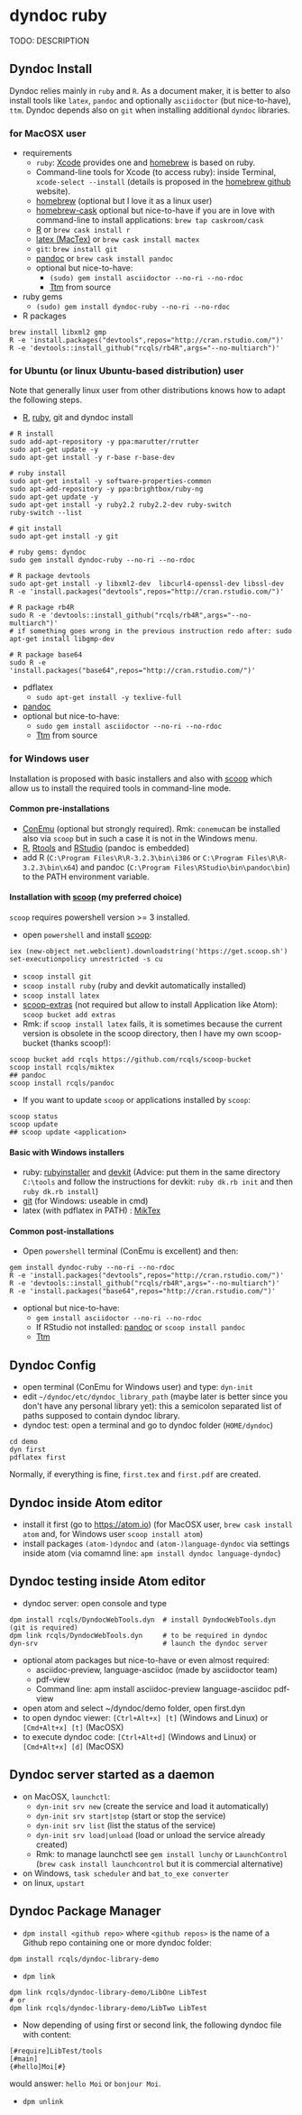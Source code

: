 # dyndoc ruby

TODO: DESCRIPTION

## Dyndoc Install

Dyndoc relies mainly in `ruby` and `R`. As a document maker, it is better to also install tools like `latex`, `pandoc` and optionally `asciidoctor` (but nice-to-have), `ttm`. Dyndoc depends also on `git` when installing additional `dyndoc` libraries.  

### for MacOSX user

* requirements
  * `ruby`: [Xcode](https://developer.apple.com/downloads/) provides one and [homebrew](http://brew.sh) is based on ruby.
  * Command-line tools for Xcode (to access ruby): inside Terminal, `xcode-select --install`
  (details is proposed in the [homebrew github](https://github.com/Homebrew/homebrew/blob/master/share/doc/homebrew/Installation.md#installation) website).
  * [homebrew](http://brew.sh) (optional but I love it as a linux user)
  * [homebrew-cask](http://caskroom.io) optional but nice-to-have if you are in love with command-line to install applications: `brew tap caskroom/cask`
  * [R](http://cran.r-project.org/bin/macosx/) or `brew cask install r`
  * [latex (MacTex)](http://www.tug.org/mactex/) or `brew cask install mactex`
  * `git`: `brew install git`
  * [pandoc](https://github.com/jgm/pandoc/releases) or `brew cask install pandoc`
  * optional but nice-to-have:
    * `(sudo) gem install asciidoctor --no-ri --no-rdoc`
    * [Ttm](http://hutchinson.belmont.ma.us/tth/mml) from source
* ruby gems
  * `(sudo) gem install dyndoc-ruby --no-ri --no-rdoc`
* R packages
```{bash}
brew install libxml2 gmp
R -e 'install.packages("devtools",repos="http://cran.rstudio.com/")'
R -e 'devtools::install_github("rcqls/rb4R",args="--no-multiarch")'
```

### for Ubuntu (or linux Ubuntu-based distribution) user

Note that generally linux user from other distributions knows how to adapt the following steps.

* [R](http://sites.psu.edu/theubunturblog/installing-r-in-ubuntu/),  [ruby](https://www.brightbox.com/docs/ruby/ubuntu/), git and dyndoc install
```{bash}
# R install
sudo add-apt-repository -y ppa:marutter/rrutter
sudo apt-get update -y
sudo apt-get install -y r-base r-base-dev

# ruby install
sudo apt-get install -y software-properties-common
sudo apt-add-repository -y ppa:brightbox/ruby-ng
sudo apt-get update -y
sudo apt-get install -y ruby2.2 ruby2.2-dev ruby-switch
ruby-switch --list

# git install
sudo apt-get install -y git

# ruby gems: dyndoc
sudo gem install dyndoc-ruby --no-ri --no-rdoc

# R package devtools
sudo apt-get install -y libxml2-dev  libcurl4-openssl-dev libssl-dev
R -e 'install.packages("devtools",repos="http://cran.rstudio.com/")'

# R package rb4R
sudo R -e 'devtools::install_github("rcqls/rb4R",args="--no-multiarch")'
# if something goes wrong in the previous instruction redo after: sudo apt-get install libgmp-dev

# R package base64
sudo R -e 'install.packages("base64",repos="http://cran.rstudio.com/")'
```
* pdflatex
  * `sudo apt-get install -y texlive-full`
* [pandoc](http://pandoc.org/installing.html)
* optional but nice-to-have:
  * `sudo gem install asciidoctor --no-ri --no-rdoc`
  * [Ttm](http://hutchinson.belmont.ma.us/tth/mml) from source

### for Windows user

Installation is proposed with basic installers and also with [scoop](http://scoop.sh) which allow us to install the required tools in command-line mode.

#### Common pre-installations

* [ConEmu](https://conemu.github.io) (optional but strongly required). Rmk: `conemu`can be installed also via `scoop` but in such a case it is not in the Windows menu.
* [R](http://cran.r-project.org/bin/windows/base/),  [Rtools](https://cran.r-project.org/bin/windows/Rtools/) and  [RStudio](https://www.rstudio.com/products/rstudio/download/) (pandoc is embedded)
* add R (`C:\Program Files\R\R-3.2.3\bin\i386` or `C:\Program Files\R\R-3.2.3\bin\x64`) and pandoc (`C:\Program Files\RStudio\bin\pandoc\bin`) to the PATH environment variable.


#### Installation with [scoop](http://scoop.sh) (my preferred choice)

`scoop` requires powershell version >= 3 installed.

* open `powershell` and install [scoop](http://scoop.sh):
````{bash}
iex (new-object net.webclient).downloadstring('https://get.scoop.sh')
set-executionpolicy unrestricted -s cu
````
* `scoop install git`
* `scoop install ruby` (ruby and devkit automatically installed)
* `scoop install latex`
* [scoop-extras](https://github.com/lukesampson/scoop-extras) (not required but allow to install Application like Atom): `scoop bucket add extras`
* Rmk: if `scoop install latex` fails, it is sometimes because the current version is obsolete in the scoop directory, then I have my own scoop-bucket (thanks scoop!):
```{bash}
scoop bucket add rcqls https://github.com/rcqls/scoop-bucket
scoop install rcqls/miktex
## pandoc
scoop install rcqls/pandoc
```
* If you want to update `scoop` or applications installed by `scoop`:
```{bash}
scoop status
scoop update
## scoop update <application>
```

#### Basic with Windows installers

* ruby: [rubyinstaller](http://rubyinstaller.org) and [devkit](http://rubyinstaller.org/add-ons/devkit) (Advice: put them in the same directory `C:\tools` and follow the instructions for devkit: `ruby dk.rb init` and then `ruby dk.rb install`)
* [git](https://git-for-windows.github.io) (for Windows: useable in cmd)
* latex (with pdflatex in PATH) : [MikTex](http:/miktex.org)

#### Common post-installations

* Open `powershell` terminal (ConEmu is excellent) and then:
```{bash}
gem install dyndoc-ruby --no-ri --no-rdoc
R -e 'install.packages("devtools",repos="http://cran.rstudio.com/")'
R -e 'devtools::install_github("rcqls/rb4R",args="--no-multiarch")'
R -e 'install.packages("base64",repos="http://cran.rstudio.com/")'
```

* optional but nice-to-have:
  * `gem install asciidoctor --no-ri --no-rdoc`
  * If RStudio not installed: [pandoc](https://github.com/jgm/pandoc/releases) or `scoop install pandoc`
  * [Ttm](http://hutchinson.belmont.ma.us/tth/mml)



## Dyndoc Config

* open terminal (ConEmu for Windows user) and type: `dyn-init`
* edit `~/dyndoc/etc/dyndoc_library_path` (maybe later is better since you don't have any personal library yet): this a semicolon separated list of paths supposed to contain dyndoc library.
* dyndoc test: open a terminal and go to dyndoc folder (`HOME/dyndoc`)
```{bash}
cd demo
dyn first
pdflatex first
```
Normally, if everything is fine, `first.tex` and `first.pdf` are created.

## Dyndoc inside Atom editor

* install it first (go to https://atom.io) (for MacOSX user, `brew cask install atom` and, for Windows user `scoop install atom`)
* install packages `(atom-)dyndoc` and `(atom-)language-dyndoc` via settings inside atom (via comamnd line: `apm install dyndoc language-dyndoc`)

## Dyndoc testing inside Atom editor

* dyndoc server: open console and type
```{bash}
dpm install rcqls/DyndocWebTools.dyn  # install DyndocWebTools.dyn (git is required)
dpm link rcqls/DyndocWebTools.dyn     # to be required in dyndoc
dyn-srv                               # launch the dyndoc server
```
* optional atom packages but nice-to-have or even almost required:
  * asciidoc-preview, language-asciidoc (made by asciidoctor team)
  * pdf-view
  * Command line: apm install asciidoc-preview language-asciidoc pdf-view
* open atom and select ~/dyndoc/demo folder, open first.dyn
* to open dyndoc viewer: `[Ctrl+Alt+x] [t]` (Windows and Linux) or `[Cmd+Alt+x] [t]` (MacOSX)
* to execute dyndoc code: `[Ctrl+Alt+d]` (Windows and Linux) or `[Cmd+Alt+x] [d]` (MacOSX)

## Dyndoc server started as a daemon

* on MacOSX, `launchctl`:  
  * `dyn-init srv new` (create the service and load it automatically)
  * `dyn-init srv start|stop` (start or stop the service)
  * `dyn-init srv list` (list the status of the service)
  * `dyn-init srv load|unload` (load or unload the service already created)
  * Rmk: to manage launchctl see `gem install lunchy` or `LaunchControl` (`brew cask install launchcontrol` but it is commercial alternative)
* on Windows, `task scheduler` and `bat_to_exe converter`
* on linux, `upstart`

## Dyndoc Package Manager

* `dpm install <github repo>` where `<github repos>` is the name of a Github repo containing one or more dyndoc folder:
```{bash}
dpm install rcqls/dyndoc-library-demo
```
* `dpm link`

```{bash}
dpm link rcqls/dyndoc-library-demo/LibOne LibTest
# or
dpm link rcqls/dyndoc-library-demo/LibTwo LibTest
```
* Now depending of using first or second link, the following dyndoc file with content:
```{bash}
[#require]LibTest/tools
[#main]
{#hello]Moi[#}
```
would answer: `hello Moi` or `bonjour Moi`.
* `dpm unlink`
